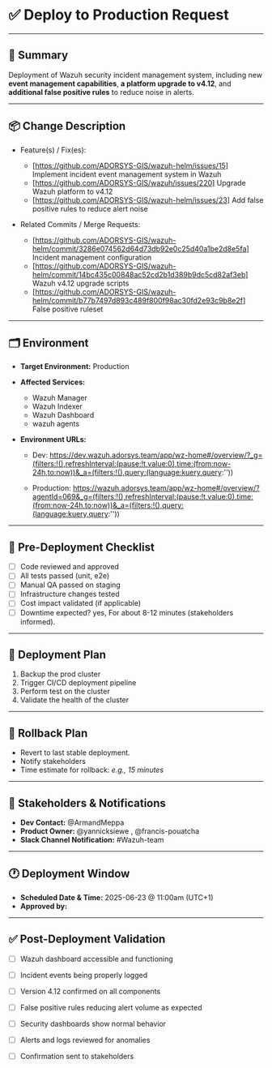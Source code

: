 # ✅ Deploy to Production Request

---

## 📌 Summary

Deployment of Wazuh security incident management system, including new **event management capabilities**, **a platform upgrade to v4.12**, and **additional false positive rules** to reduce noise in alerts.

---

## 📦 Change Description

- Feature(s) / Fix(es):
  - [https://github.com/ADORSYS-GIS/wazuh-helm/issues/15] Implement incident event management system in Wazuh
  - [https://github.com/ADORSYS-GIS/wazuh/issues/220] Upgrade Wazuh platform to v4.12
  - [https://github.com/ADORSYS-GIS/wazuh-helm/issues/23] Add false positive rules to reduce alert noise


- Related Commits / Merge Requests:
  - [https://github.com/ADORSYS-GIS/wazuh-helm/commit/3286e074562d64d73db92e0c25d40a1be2d8e5fa] Incident management configuration
  - [https://github.com/ADORSYS-GIS/wazuh-helm/commit/14bc435c00848ac52cd2b1d389b9dc5cd82af3eb] Wazuh v4.12 upgrade scripts
  - [https://github.com/ADORSYS-GIS/wazuh-helm/commit/b77b7497d893c489f800f98ac30fd2e93c9b8e2f] False positive ruleset
---

## 🗂️ Environment

- **Target Environment:** Production
- **Affected Services:** 
  - Wazuh Manager
  - Wazuh Indexer
  - Wazuh Dashboard
  - wazuh agents 

- **Environment URLs:**
  - Dev: https://dev.wazuh.adorsys.team/app/wz-home#/overview/?_g=(filters:!(),refreshInterval:(pause:!t,value:0),time:(from:now-24h,to:now))&_a=(filters:!(),query:(language:kuery,query:''))

  - Production: https://wazuh.adorsys.team/app/wz-home#/overview/?agentId=069&_g=(filters:!(),refreshInterval:(pause:!t,value:0),time:(from:now-24h,to:now))&_a=(filters:!(),query:(language:kuery,query:''))

---

## 🧪 Pre-Deployment Checklist

- [ ] Code reviewed and approved
- [ ] All tests passed (unit, e2e)
- [ ] Manual QA passed on staging
- [ ] Infrastructure changes tested
- [ ] Cost impact validated (if applicable)
- [ ] Downtime expected? yes, For about 8-12 minutes (stakeholders informed). 

---

## 📅 Deployment Plan

1. Backup the prod cluster
2. Trigger CI/CD deployment pipeline
3. Perform test on the cluster
4. Validate the health of the cluster

---

## 🧯 Rollback Plan

- Revert to last stable deployment.
- Notify stakeholders
- Time estimate for rollback: _e.g., 15 minutes_

---

## 👥 Stakeholders & Notifications

- **Dev Contact:** @ArmandMeppa
- **Product Owner:** @yannicksiewe , @francis-pouatcha
- **Slack Channel Notification:** #Wazuh-team

---

## 🕐 Deployment Window

- **Scheduled Date & Time:** 2025-06-23 @ 11:00am (UTC+1)
- **Approved by:** 

---

## ✅ Post-Deployment Validation

- [ ] Wazuh dashboard accessible and functioning

- [ ] Incident events being properly logged

- [ ] Version 4.12 confirmed on all components

- [ ] False positive rules reducing alert volume as expected

- [ ] Security dashboards show normal behavior

- [ ] Alerts and logs reviewed for anomalies

- [ ] Confirmation sent to stakeholders